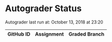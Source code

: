 # Autograder Status
Autograder last run at: October 13, 2018 at 23:20

| GitHub ID | Assignment | Graded Branch |
|-----------|------------|---------------|
